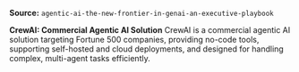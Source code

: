 **Source:** `agentic-ai-the-new-frontier-in-genai-an-executive-playbook`

**CrewAI: Commercial Agentic AI Solution**
CrewAI is a commercial agentic AI solution targeting Fortune 500 companies, providing no-code tools, supporting self-hosted and cloud deployments, and designed for handling complex, multi-agent tasks efficiently.
